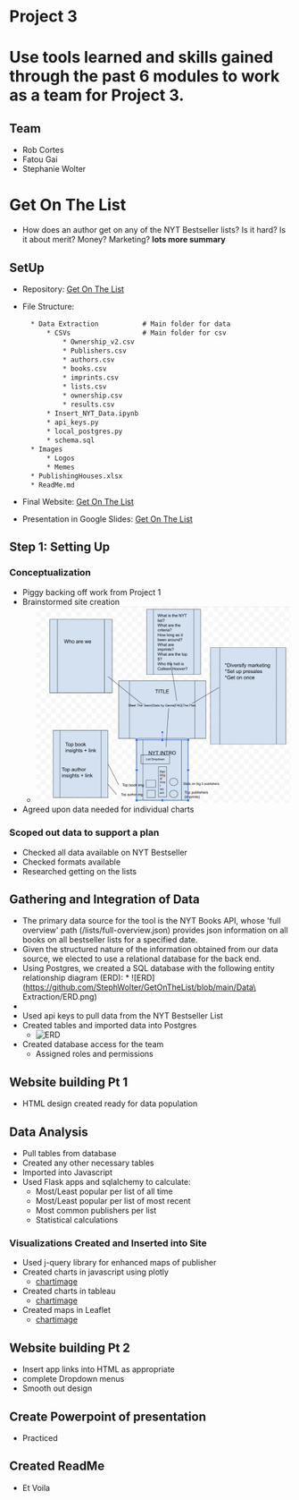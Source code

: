 # Project 3
# Use tools learned and skills gained through the past 6 modules to work as a team for Project 3.

## Team
* Rob Cortes
* Fatou Gai
* Stephanie Wolter

# Get On The List
* How does an author get on any of the NYT Bestseller lists? Is it hard? Is it about merit? Money? Marketing?
**lots more summary**

## SetUp

* Repository: [Get On The List](https://github.com/StephWolter/GetOnTheList.git)

* File Structure:

        * Data Extraction           # Main folder for data
            * CSVs                  # Main folder for csv
                * Ownership_v2.csv  
                * Publishers.csv
                * authors.csv
                * books.csv
                * imprints.csv
                * lists.csv
                * ownership.csv
                * results.csv
            * Insert_NYT_Data.ipynb
            * api_keys.py
            * local_postgres.py
            * schema.sql
        * Images
            * Logos
            * Memes
        * PublishingHouses.xlsx
        * ReadMe.md

* Final Website: [Get On The List]()

* Presentation in Google Slides: [Get On The List](https://docs.google.com/presentation/d/1gQKRitfOxRw1ZQLOcBUpYoVPGTOzSaYite_0RqtkBIM/edit?usp=sharing)

## Step 1: Setting Up
### Conceptualization
* Piggy backing off work from Project 1
* Brainstormed site creation
    * ![sketch](https://github.com/StephWolter/GetOnTheList/blob/main/Images/Website_Brainstorm.png)
* Agreed upon data needed for individual charts
### Scoped out data to support a plan
* Checked all data available on NYT Bestseller 
* Checked formats available
* Researched getting on the lists


## Gathering and Integration of Data
* The primary data source for the tool is the NYT Books API, whose 'full overview' path (/lists/full-overview.json) provides json information on all books on all bestseller lists for a specified date.
* Given the structured nature of the information obtained from our data source, we elected to use a relational database for the back end.
* Using Postgres, we created a SQL database with the following entity relationship diagram (ERD):
       *  ![ERD](https://github.com/StephWolter/GetOnTheList/blob/main/Data\ Extraction/ERD.png)
* 
* Used api keys to pull data from the NYT Bestseller List
* Created tables and imported data into Postgres
    * ![ERD]()
* Created database access for the team
    * Assigned roles and permissions

## Website building Pt 1
* HTML design created ready for data population


## Data Analysis

* Pull tables from database 
* Created any other necessary tables
* Imported into Javascript
* Used Flask apps and sqlalchemy to calculate:
    * Most/Least popular per list of all time
    * Most/Least popular per list of most recent
    * Most common publishers per list
    * Statistical calculations

### Visualizations Created and Inserted into Site
* Used j-query library for enhanced maps of publisher
* Created charts in javascript using plotly
    * [chartimage]()
* Created charts in tableau
    * [chartimage]()
* Created maps in Leaflet
    * [chartimage]()

## Website building Pt 2
* Insert app links into HTML as appropriate
* complete Dropdown menus 
* Smooth out design

## Create Powerpoint of presentation
* Practiced

## Created ReadMe
* Et Voila
















  
